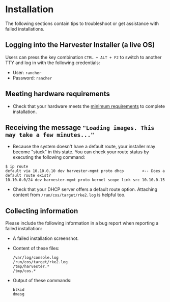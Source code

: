 # Installation

The following sections contain tips to troubleshoot or get assistance with failed installations.
## Logging into the Harvester Installer (a live OS)

Users can press the key combination `CTRL + ALT + F2` to switch to another TTY and log in with the following credentials:

- User: `rancher`
- Password: `rancher`

## Meeting hardware requirements

- Check that your hardware meets the [minimum requirements](../index.md#hardware-requirements) to complete installation.

## Receiving the message `"Loading images. This may take a few minutes..."`

- Because the system doesn't have a default route, your installer may become "stuck" in this state. You can check your route status by executing the following command:

```console
$ ip route
default via 10.10.0.10 dev harvester-mgmt proto dhcp        <-- Does a default route exist?
10.10.0.0/24 dev harvester-mgmt proto kernel scope link src 10.10.0.15
```

- Check that your DHCP server offers a default route option. Attaching content from `/run/cos/target/rke2.log` is helpful too.

## Collecting information

Please include the following information in a bug report when reporting a failed installation:

- A failed installation screenshot.
- Content of these files:
  
    ```
    /var/log/console.log
    /run/cos/target/rke2.log
    /tmp/harvester.*
    /tmp/cos.*
    ```

- Output of these commands:

    ```
    blkid
    dmesg
    ```
